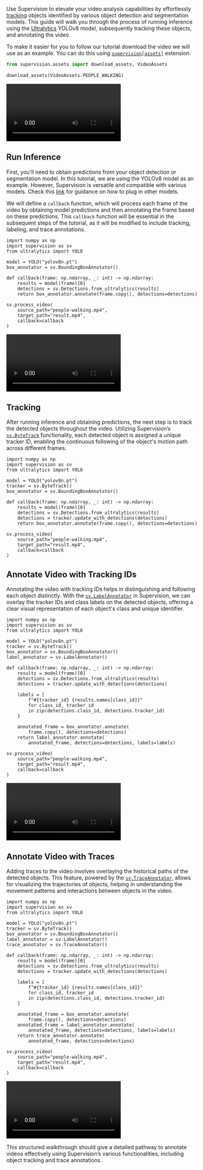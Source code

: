 Use Supervision to elevate your video analysis capabilities by effortlessly
[tracking](https://supervision.roboflow.com/trackers/) objects identified by various
object detection and segmentation models. This guide will walk you through the process
of running inference using the [Ultralytics](https://github.com/ultralytics/ultralytics)
YOLOv8 model, subsequently tracking these objects, and annotating the video.

To make it easier for you to follow our tutorial download the video we will use as an
example. You can do this using
[`supervision[assets]`](https://supervision.roboflow.com/assets/) extension.

```python
from supervision.assets import download_assets, VideoAssets

download_assets(VideoAssets.PEOPLE_WALKING)
```

<video controls>
    <source src="https://media.roboflow.com/supervision/video-examples/people-walking.mp4" type="video/mp4">
</video>

## Run Inference

First, you'll need to obtain predictions from your object detection or segmentation
model. In this tutorial, we are using the YOLOv8 model as an example. However,
Supervision is versatile and compatible with various models. Check this
[link](https://supervision.roboflow.com/how_to/detect_and_annotate/#load-predictions-into-supervision)
for guidance on how to plug in other models.

We will define a `callback` function, which will process each frame of the video
by obtaining model predictions and then annotating the frame based on these predictions.
This `callback` function will be essential in the subsequent steps of the tutorial, as
it will be modified to include tracking, labeling, and trace annotations.

```{ .py }
import numpy as np
import supervision as sv
from ultralytics import YOLO

model = YOLO("yolov8n.pt")
box_annotator = sv.BoundingBoxAnnotator()

def callback(frame: np.ndarray, _: int) -> np.ndarray:
    results = model(frame)[0]
    detections = sv.Detections.from_ultralytics(results)
    return box_annotator.annotate(frame.copy(), detections=detections)

sv.process_video(
    source_path="people-walking.mp4",
    target_path="result.mp4",
    callback=callback
)
```

<video controls>
    <source src="https://media.roboflow.com/supervision/video-examples/how-to/track-objects/run-inference.mp4" type="video/mp4">
</video>

## Tracking

After running inference and obtaining predictions, the next step is to track the
detected objects throughout the video. Utilizing Supervision’s
[`sv.ByteTrack`](https://supervision.roboflow.com/trackers/#supervision.tracker.byte_tracker.core.ByteTrack)
functionality, each detected object is assigned a unique tracker ID,
enabling the continuous following of the object's motion path across different frames.

```{ .py hl_lines="6 12" }
import numpy as np
import supervision as sv
from ultralytics import YOLO

model = YOLO("yolov8n.pt")
tracker = sv.ByteTrack()
box_annotator = sv.BoundingBoxAnnotator()

def callback(frame: np.ndarray, _: int) -> np.ndarray:
    results = model(frame)[0]
    detections = sv.Detections.from_ultralytics(results)
    detections = tracker.update_with_detections(detections)
    return box_annotator.annotate(frame.copy(), detections=detections)

sv.process_video(
    source_path="people-walking.mp4",
    target_path="result.mp4",
    callback=callback
)
```

## Annotate Video with Tracking IDs

Annotating the video with tracking IDs helps in distinguishing and following each object
distinctly. With the
[`sv.LabelAnnotator`](https://supervision.roboflow.com/annotators/#supervision.annotators.core.LabelAnnotator)
in Supervision, we can overlay the tracker IDs and class labels on the detected objects,
offering a clear visual representation of each object's class and unique identifier.

```{ .py hl_lines="8 15-19 23-24" }
import numpy as np
import supervision as sv
from ultralytics import YOLO

model = YOLO("yolov8n.pt")
tracker = sv.ByteTrack()
box_annotator = sv.BoundingBoxAnnotator()
label_annotator = sv.LabelAnnotator()

def callback(frame: np.ndarray, _: int) -> np.ndarray:
    results = model(frame)[0]
    detections = sv.Detections.from_ultralytics(results)
    detections = tracker.update_with_detections(detections)

    labels = [
        f"#{tracker_id} {results.names[class_id]}"
        for class_id, tracker_id
        in zip(detections.class_id, detections.tracker_id)
    ]

    annotated_frame = box_annotator.annotate(
        frame.copy(), detections=detections)
    return label_annotator.annotate(
        annotated_frame, detections=detections, labels=labels)

sv.process_video(
    source_path="people-walking.mp4",
    target_path="result.mp4",
    callback=callback
)
```

<video controls>
    <source src="https://media.roboflow.com/supervision/video-examples/how-to/track-objects/annotate-video-with-tracking-ids.mp4" type="video/mp4">
</video>

## Annotate Video with Traces

Adding traces to the video involves overlaying the historical paths of the detected
objects. This feature, powered by the
[`sv.TraceAnnotator`](https://supervision.roboflow.com/annotators/#supervision.annotators.core.TraceAnnotator),
allows for visualizing the trajectories of objects, helping in understanding the
movement patterns and interactions between objects in the video.

```{ .py hl_lines="9 26-27" }
import numpy as np
import supervision as sv
from ultralytics import YOLO

model = YOLO("yolov8n.pt")
tracker = sv.ByteTrack()
box_annotator = sv.BoundingBoxAnnotator()
label_annotator = sv.LabelAnnotator()
trace_annotator = sv.TraceAnnotator()

def callback(frame: np.ndarray, _: int) -> np.ndarray:
    results = model(frame)[0]
    detections = sv.Detections.from_ultralytics(results)
    detections = tracker.update_with_detections(detections)

    labels = [
        f"#{tracker_id} {results.names[class_id]}"
        for class_id, tracker_id
        in zip(detections.class_id, detections.tracker_id)
    ]

    annotated_frame = box_annotator.annotate(
        frame.copy(), detections=detections)
    annotated_frame = label_annotator.annotate(
        annotated_frame, detections=detections, labels=labels)
    return trace_annotator.annotate(
        annotated_frame, detections=detections)

sv.process_video(
    source_path="people-walking.mp4",
    target_path="result.mp4",
    callback=callback
)
```

<video controls>
    <source src="https://media.roboflow.com/supervision/video-examples/how-to/track-objects/annotate-video-with-traces.mp4" type="video/mp4">
</video>

This structured walkthrough should give a detailed pathway to annotate videos
effectively using Supervision’s various functionalities, including object tracking and
trace annotations.
